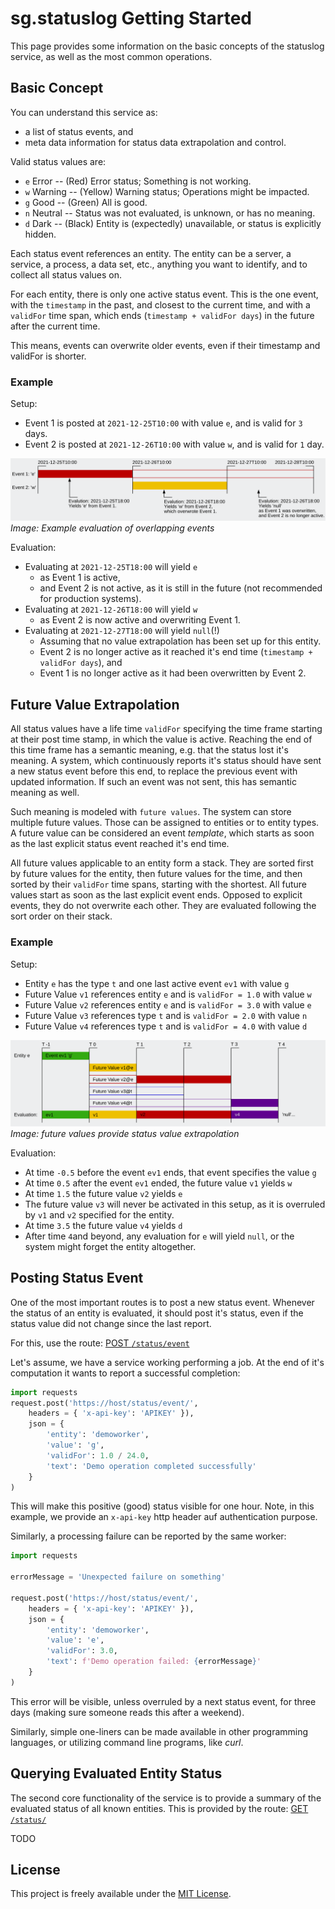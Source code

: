 # sg.statuslog Getting Started
This page provides some information on the basic concepts of the statuslog service, as well as the most common operations.


## Basic Concept
You can understand this service as:
* a list of status events, and
* meta data information for status data extrapolation and control.

Valid status values are:
* `e` Error -- (Red) Error status; Something is not working.
* `w` Warning -- (Yellow) Warning status; Operations might be impacted.
* `g` Good -- (Green) All is good.
* `n` Neutral -- Status was not evaluated, is unknown, or has no meaning.
* `d` Dark -- (Black) Entity is (expectedly) unavailable, or status is explicitly hidden.

Each status event references an entity.
The entity can be a server, a service, a process, a data set, etc., anything you want to identify, and to collect all status values on.

For each entity, there is only one active status event.
This is the one event, with the `timestamp` in the past, and closest to the current time, and with a `validFor` time span, which ends (`timestamp + validFor days`) in the future after the current time.

This means, events can overwrite older events, even if their timestamp and validFor is shorter.

### Example
Setup:
* Event 1 is posted at `2021-12-25T10:00` with value `e`, and is valid for `3` days.
* Event 2 is posted at `2021-12-26T10:00` with value `w`, and is valid for `1` day.

![Example evaluation of overlapping events](./getting-started-eval-example-1.svg)
_Image: Example evaluation of overlapping events_

Evaluation:
* Evaluating at `2021-12-25T18:00` will yield `e`
	* as Event 1 is active,
	* and Event 2 is not active, as it is still in the future (not recommended for production systems).
* Evaluating at `2021-12-26T18:00` will yield `w`
	* as Event 2 is now active and overwriting Event 1.
* Evaluating at `2021-12-27T18:00` will yield `null`(!)
	* Assuming that no value extrapolation has been set up for this entity.
	* Event 2 is no longer active as it reached it's end time (`timestamp + validFor days`), and
	* Event 1 is no longer active as it had been overwritten by Event 2.


## Future Value Extrapolation
All status values have a life time `validFor` specifying the time frame starting at their post time stamp, in which the value is active.
Reaching the end of this time frame has a semantic meaning, e.g. that the status lost it's meaning.
A system, which continuously reports it's status should have sent a new status event before this end, to replace the previous event with updated information.
If such an event was not sent, this has semantic meaning as well.

Such meaning is modeled with `future values`.
The system can store multiple future values.
Those can be assigned to entities or to entity types.
A future value can be considered an event _template_, which starts as soon as the last explicit status event reached it's end time.

All future values applicable to an entity form a stack.
They are sorted first by future values for the entity, then future values for the time, and then sorted by their `validFor` time spans, starting with the shortest.
All future values start as soon as the last explicit event ends.
Opposed to explicit events, they do not overwrite each other.
They are evaluated following the sort order on their stack.

### Example
Setup:
* Entity `e` has the type `t` and one last active event `ev1` with value `g`
* Future Value `v1` references entity `e` and is `validFor = 1.0` with value `w`
* Future Value `v2` references entity `e` and is `validFor = 3.0` with value `e`
* Future Value `v3` references type `t` and is `validFor = 2.0` with value `n`
* Future Value `v4` references type `t` and is `validFor = 4.0` with value `d`

![Example future value provide status value extrapolation](./getting-started-eval-example-2.svg)
_Image: future values provide status value extrapolation_

Evaluation:
* At time `-0.5` before the event `ev1` ends, that event specifies the value `g`
* At time `0.5` after the event `ev1` ended, the future value `v1` yields `w`
* At time `1.5` the future value `v2` yields `e`
* The future value `v3` will never be activated in this setup, as it is overruled by `v1` and `v2` specified for the entity.
* At time `3.5` the future value `v4` yields `d`
* After time `4`and beyond, any evaluation for `e` will yield `null`, or the system might forget the entity altogether.


## Posting Status Event
One of the most important routes is to post a new status event.
Whenever the status of an entity is evaluated, it should post it's status, even if the status value did not change since the last report.

For this, use the route: [POST `/status/event`](./api.md#post-statusevent)

Let's assume, we have a service working performing a job.
At the end of it's computation it wants to report a successful completion:
```python
import requests
request.post('https://host/status/event/',
	headers = { 'x-api-key': 'APIKEY' }),
	json = {
		'entity': 'demoworker',
		'value': 'g',
		'validFor': 1.0 / 24.0,
		'text': 'Demo operation completed successfully'
	}
)
```
This will make this positive (good) status visible for one hour.
Note, in this example, we provide an `x-api-key` http header auf authentication purpose.

Similarly, a processing failure can be reported by the same worker:
```python
import requests

errorMessage = 'Unexpected failure on something'

request.post('https://host/status/event/',
	headers = { 'x-api-key': 'APIKEY' }),
	json = {
		'entity': 'demoworker',
		'value': 'e',
		'validFor': 3.0,
		'text': f'Demo operation failed: {errorMessage}'
	}
)
```
This error will be visible, unless overruled by a next status event, for three days (making sure someone reads this after a weekend).

Similarly, simple one-liners can be made available in other programming languages, or utilizing command line programs, like _curl_.


## Querying Evaluated Entity Status
The second core functionality of the service is to provide a summary of the evaluated status of all known entities.
This is provided by the route: [GET `/status/`](./api.md#get-status)

TODO


## License
This project is freely available under the [MIT License](../LICENSE).
